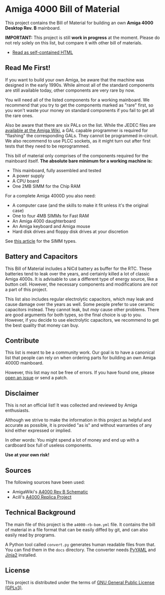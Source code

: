 # Amiga 4000 Bill of Material

This project contains the Bill of Material for building an own **Amiga 4000 Desktop Rev. B** mainboard.

**IMPORTANT:** This project is still **work in progress** at the moment. Please do not rely solely on this list, but compare it with other bill of materials.

* [Read as self-contained HTML](docs/a4000-bom.html)

## Read Me First!

If you want to build your own Amiga, be aware that the machine was designed in the early 1990s. While almost all of the standard components are still available today, other components are very rare by now.

You will need all of the listed components for a working mainboard. We recommend that you try to get the components marked as "rare" first, so you won't waste your money on standard components if you fail to get all the rare ones.

Also be aware that there are six PALs on the list. While the JEDEC files are [available at the Amiga Wiki](http://www.amigawiki.de/doku.php?id=en:parts:pld_download#a4000), a GAL capable programmer is required for "flashing" the corresponding GALs. They cannot be programmed in-circuit. We also recommend to use PLCC sockets, as it might turn out after first tests that they need to be reprogrammed.

This bill of material only comprises of the components required for the mainboard itself. **The absolute bare minimum for a working machine is:**

* This mainboard, fully assembled and tested
* A power supply
* A CPU board
* One 2MB SIMM for the Chip RAM

For a complete Amiga 4000D you also need:

* A computer case (and the skills to make it fit unless it's the original case)
* One to four 4MB SIMMs for Fast RAM
* An Amiga 4000 daughterboard
* An Amiga keyboard and Amiga mouse
* Hard disk drives and floppy disk drives at your discretion

See [this article](http://amigadev.elowar.com/read/ADCD_2.1/AmigaMail_Vol2_guide/node0162.html) for the SIMM types.

## Battery and Capacitors

This Bill of Material includes a NiCd battery as buffer for the RTC. These batteries tend to leak over the years, and certainly killed a lot of classic Amiga 4000s. It is advisable to use a different type of energy source, like a button cell. However, the necessary components and modifications are *not* a part of this project.

This list also includes regular electrolytic capacitors, which may leak and cause damage over the years as well. Some people prefer to use ceramic capacitors instead. They cannot leak, but *may* cause other problems. There are good arguments for both types, so the final choice is up to you. However, if you decide to use electrolytic capacitors, we recommend to get the best quality that money can buy.

## Contribute

This list is meant to be a community work. Our goal is to have a canonical list that people can rely on when ordering parts for building an own Amiga 4000D mainboard.

However, this list may not be free of errors. If you have found one, please [open an issue](https://github.com/shred/a4000-bom/issues) or send a patch.

## Disclaimer

This is not an official list! It was collected and reviewed by Amiga enthusiasts.

Although we strive to make the information in this project as helpful and accurate as possible, it is provided "as is" and without warranties of any kind either expressed or implied.

In other words: You might spend a lot of money and end up with a cardboard box full of useless components.

**Use at your own risk!**

## Sources

The following sources have been used:

* AmigaWiki's [A4000 Rev B Schematic](http://www.amigawiki.de/dnl/schematics/A4000_Rb.pdf)
* Acill's [A4000 Replica Project](https://github.com/Acill/A4000RevB)

## Technical Background

The main file of this project is the `a4000-rb-bom.yml` file. It contains the bill of material in a file format that can be easily diffed by git, and can also easily read by programs.

A Python tool called `convert.py` generates human readable files from that. You can find them in the `docs` directory. The converter needs [PyYAML](https://pypi.org/project/PyYAML/) and [Jinja2](https://pypi.org/project/Jinja2/) installed.

## License

This project is distributed under the terms of [GNU General Public License (GPLv3)](https://www.gnu.org/licenses/gpl-3.0.en.html#content).
